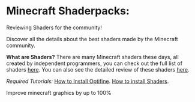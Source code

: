 # Minecraft Shaderpacks:
Reviewing Shaders for the community!

Discover all the details about the best shaders made by the Minecraft community.

**What are Shaders?**
There are many Minecraft shaders these days, all created by independent programmers, you can check out the full list of shaders [here](https://shaders.fandom.com/wiki/Shader_Packs). You can also see the detailed review of these shaders [here](https://minecraftshader.com/category/minecraft-shaders/).

*Required Tutorials:* 
[How to Install Optifine](https://minecraftshader.com/how-to-install-optifine/).
[How to install Shaders](https://minecraftshader.com/how-to-install-shaders-in-minecraft/).

Improve minecraft graphics by up to 100%

